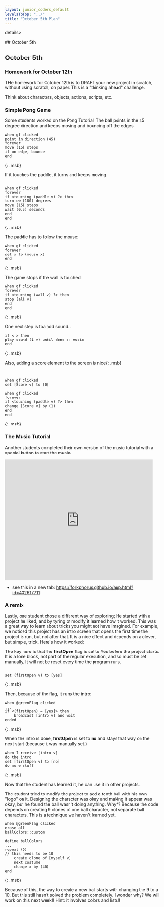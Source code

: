 ```yaml
---
layout: junior_coders_default
levelsToTop: "../"
title: "October 5th Plan"
---
```



details>
<summary>## October 5th
</summary>

## October 5th

### Homework for October 12th

THe homework for October 12th is to DRAFT your new project in scratch, without using scratch, on paper. This is a "thinking ahead" challenge.

Think about characters, objects, actions, scripts, etc.


### Simple Pong Game

Some students worked on the Pong Tutorial. The ball points in the 45 degree direction and keeps moving and bouncing off the edges


```
when gf clicked
point in direction (45)
forever 
move (15) steps
if on edge, bounce
end
```
{: .msb}

If it touches the paddle, it turns and keeps moving. 

```

when gf clicked
forever 
if <touching (paddle v) ?> then 
turn cw (180) degrees
move (15) steps
wait (0.5) seconds
end
end
```
{: .msb}


The paddle has to follow the mouse: 

```
when gf clicked
forever 
set x to (mouse x)
end
```
{: .msb}

The game stops if the wall is touched 

```
when gf clicked
forever 
if <touching (wall v) ?> then 
stop [all v]
end
end
```
{: .msb}

One next step is toa add sound...

```
if < > then 
play sound (1 v) until done :: music
end

```
{: .msb}


Also, adding a score element to the screen is nice{: .msb}
```


when gf clicked
set [Score v] to [0]

when gf clicked
forever 
if <touching (paddle v) ?> then 
change [Score v] by (1)
end
end

```
{: .msb}

### The Music Tutorial

Another students completed their own version of the music tutorial with a special button to start the music.

<iframe src="https://forkphorus.github.io/embed.html?id=432617711&auto-start=true&light-content=false" width="482" height="393" allowfullscreen="true" allowtransparency="true" style="border:none;"></iframe>

* see this in a new tab: [https://forkphorus.github.io/app.html?id=432617711
](https://forkphorus.github.io/app.html?id=432617711)


### A remix 

Lastly, one student chose a different way of exploring; He started with a project he liked, and by tyring ot modify it learned how it worked. This was a great way to learn about tricks you might not have imagined. For example, we noticed this project has an intro screen that opens the first time the project is run, but not after that. It is a nice effect and depends on a clever, but simple, trick. Here's how it worked:

The key here is that the **firstOpen** flag is set to Yes before the project starts.  It is a lone block, not part 
of the regular execution, and so must be set manually. It will not be reset every time the program runs. 

```

set (firstOpen v) to [yes] 
```
{: .msb}

Then, because of the flag, it runs the intro:
```
when @greenFlag clicked
...
if <(firstOpen) = [yes]> then
    broadcast [intro v] and wait
ended

```
{: .msb}

When the intro is done, **firstOpen** is set to **no**
and stays that way on the next start (because it was manually set.)

```
when I receive [intro v]
do the intro
set [firstOpen v] to [no]
do more stuff
```
{: .msb}


Now that the student has learned it, he can use it in other projects.

The student tried to modify the project to add a tenth ball with his own "logo" on it. Designing the character was okay and making it appear was okay, but he found the ball wasn't doing anything. Why?? Because the code depends on creating 9 clones of one ball character, not separate ball characters. This is a technique we haven't learned yet. 

```
when @greenFlag clicked
erase all
ballColors::custom

define ballColors
...
repeat (9)
// this needs to be 10
    create clone of [myself v]
    next costume
    change x by (40)
end

```
{: .msb}

Because of this, the way to create a new ball starts with changing the 9 to a 10. But this still hasn't solved the problem completely. I wonder why? We will work on this next week!! Hint: it involves colors and lists!!



</details>
 
